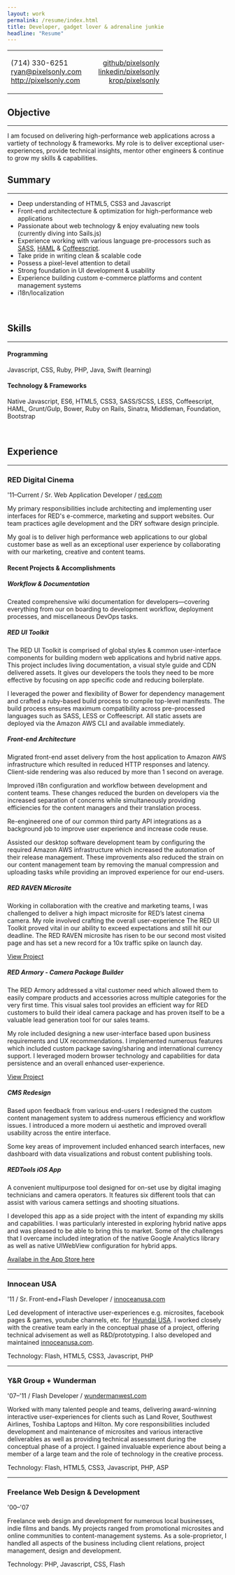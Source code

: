 ```yaml
---
layout: work
permalink: /resume/index.html
title: Developer, gadget lover & adrenaline junkie
headline: "Resume"
---
```


<table width="100%">
  <tr>
    <td width="50%">
      <p>
        (714) 330-6251
        <br>
        <a href="mailto:ryan@pixelsonly.com">ryan@pixelsonly.com</a>
        <br>
        <a href="http://pixelsonly.com">http://pixelsonly.com</a>
      </p>
    </td>
    <td width="50%">
      <p style="text-align:right">
        <a href="https://github.com/pixelsonly" target="_blank">github/pixelsonly</a>
        <br>
        <a href="http://linkedin.com/in/pixelsonly" target="_blank">linkedin/pixelsonly</a>
        <br>
        <a href="http://www.krop.com/pixelsonly/" target="_blank">krop/pixelsonly</a>
      </p>
    </td>
  </tr>
</table>

## Objective

---

I am focused on delivering high-performance web applications across a vartiety of technology &amp; frameworks. My role is to deliver exceptional user-experiences, provide technical insights, mentor other engineers &amp; continue to grow my skills &amp; capabilities.

## Summary

---

* Deep understanding of HTML5, CSS3 and Javascript
* Front-end architectecture &amp; optimization for high-performance web applications
* Passionate about web technology &amp; enjoy evaluating new tools (currently diving into Sails.js)
* Experience working with various language pre-processors such as [SASS](http://sass-lang.com/), [HAML](http://haml.info/) &amp; [Coffeescript](http://coffeescript.org/).
* Take pride in writing clean &amp; scalable code
* Possess a pixel-level attention to detail
* Strong foundation in UI development &amp; usability
* Experience building custom e-commerce platforms and content management systems
* i18n/localization

<br>

## Skills

---

#### Programming

Javascript, CSS, Ruby, PHP, Java, Swift (learning)

#### Technology &amp; Frameworks

Native Javascript, ES6, HTML5, CSS3, SASS/SCSS, LESS, Coffeescript, HAML, Grunt/Gulp, Bower, Ruby on Rails, Sinatra, Middleman, Foundation, Bootstrap

<br>

## Experience

---

### RED Digital Cinema
'11&ndash;Current / Sr. Web Application Developer / <a href="http://www.red.com" title="www.red.com" target="_blank">red.com</a>

My primary responsibilities include architecting and implementing user interfaces for RED's e-commerce, marketing and support websites. Our team practices agile development and the DRY software design principle.

My goal is to deliver high performance web applications to our global customer base as well as an exceptional user experience by collaborating with our marketing, creative and content teams.

#### Recent Projects &amp; Accomplishments

##### Workflow &amp; Documentation
Created comprehensive wiki documentation for developers—covering everything from our on boarding to development workflow, deployment processes, and miscellaneous DevOps tasks.


##### RED UI Toolkit
The RED UI Toolkit is comprised of global styles & common user-interface components for building modern web applications and hybrid native apps. This project includes living documentation, a visual style guide and CDN delivered assets. It gives our developers the tools they need to be more effective by focusing on app specific code and reducing boilerplate.

I leveraged the power and flexibility of Bower for dependency management and crafted a ruby-based build process to compile top-level manifests. The build process ensures maximum compatibility across pre-processed languages such as SASS, LESS or Coffeescript. All static assets are deployed via the Amazon AWS CLI and available immediately.

##### Front-end Architecture
Migrated front-end asset delivery from the host application to Amazon AWS infrastructure which resulted in reduced HTTP responses and latency. Client-side rendering was also reduced by more than 1 second on average.

Improved i18n configuration and workflow between development and content teams. These changes reduced the burden on developers via the increased separation of concerns while simultaneously providing efficiencies for the content managers and their translation process.

Re-engineered one of our common third party API integrations as a background job to improve user experience and increase code reuse.

Assisted our desktop software development team by configuring the required Amazon AWS infrastructure which increased the automation of their release management. These improvements also reduced the strain on our content management team by removing the manual compression and uploading tasks while providing an improved experience for our end-users.

##### RED RAVEN Microsite
Working in collaboration with the creative and marketing teams, I was challenged to deliver a high impact microsite for RED’s latest cinema camera. My role involved crafting the overall user-experience  The RED UI Toolkit proved vital in our ability to exceed expectations and still hit our deadline. The RED RAVEN microsite has risen to be our second most visited page and has set a new record for a 10x traffic spike on launch day.

[View Project](http://www.red.com/red-raven)

##### RED Armory - Camera Package Builder
The RED Armory addressed a vital customer need which allowed them to easily compare products and accessories across multiple categories for the very first time. This visual sales tool provides an efficient way for RED customers to build their ideal camera package and has proven itself to be a valuable lead generation tool for our sales teams.

My role included designing a new user-interface based upon business requirements and UX recommendations. I implemented numerous features which included custom package saving/sharing and international currency support. I leveraged modern browser technology and capabilities for data persistence and an overall enhanced user-experience.

[View Project](http://www.red.com/armory)

##### CMS Redesign
Based upon feedback from various end-users I redesigned the custom content management system to address numerous efficiency and workflow issues. I introduced a more modern ui aesthetic and improved overall usability across the entire interface.

Some key areas of improvement included enhanced search interfaces, new dashboard with data visualizations and robust content publishing tools.

##### REDTools iOS App
A convenient multipurpose tool designed for on-set use by digital imaging technicians and camera operators. It features six different tools that can assist with various camera settings and shooting situations. 

I developed this app as a side project with the intent of expanding my skills and capabilities. I was particularly interested in exploring hybrid native apps and was pleased to be able to bring this to market. Some of the challenges that I overcame included integration of the native Google Analytics library as well as native UIWebView configuration for hybrid apps.

[Availabe in the App Store here](https://itunes.apple.com/us/app/redtools/id894739141?mt=8)

---

### Innocean USA
'11 / Sr. Front-end+Flash Developer / <a href="http://www.innoceanusa.com" title="www.innoceanusa.com" target="_blank">innoceanusa.com</a>

Led development of interactive user-experiences e.g. microsites, facebook pages & games, youtube channels, etc. for <a href="http://www.hyundaiusa.com/" title="Hyundai USA" target="_blank">Hyundai USA</a>. I worked closely with the creative team early in the conceptual phase of a project, offering technical advisement as well as R&D/prototyping. I also developed and maintained <a href="http://www.innoceanusa.com" title="Innocean USA" target="_blank">innoceanusa.com</a>.

Technology: Flash, HTML5, CSS3, Javascript, PHP

---

### Y&amp;R Group + Wunderman
'07&ndash;'11 / Flash Developer / <a href="http://wundermanwest.com" title="www.wundermanwest.com" target="_blank">wundermanwest.com</a>

Worked with many talented people and teams, delivering award-winning interactive user-experiences for clients such as Land Rover, Southwest Airlines, Toshiba Laptops and Hilton. My core responsibilities included development and maintenance of microsites and various interactive deliverables as well as providing technical assessment during the conceptual phase of a project. I gained invaluable experience about being a member of a large team and the role of technology in the creative process.

Technology: Flash, HTML5, CSS3, Javascript, PHP, ASP

---

### Freelance Web Design &amp; Development
'00&ndash;'07

Freelance web design and development for numerous local businesses, indie films and bands. My projects ranged from promotional microsites and online communities to content-management systems. As a sole-proprietor, I handled all aspects of the business including client relations, project management, design and development.

Technology: PHP, Javascript, CSS, Flash

